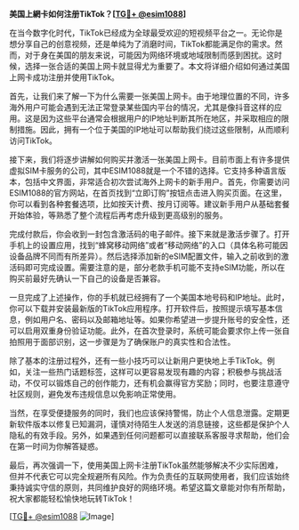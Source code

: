 **美国上網卡如何注册TikTok？[[TG💪+ @esim1088](https://t.me/s/esim1088)]**

在当今数字化时代，TikTok已经成为全球最受欢迎的短视频平台之一。无论你是想分享自己的创意视频，还是单纯为了消磨时间，TikTok都能满足你的需求。然而，对于身在美国的朋友来说，可能因为网络环境或地域限制而感到困扰。这时候，选择一张合适的美国上网卡就显得尤为重要了。本文将详细介绍如何通过美国上网卡成功注册并使用TikTok。

首先，让我们来了解一下为什么需要一张美国上网卡。由于地理位置的不同，许多海外用户可能会遇到无法正常登录某些国内平台的情况，尤其是像抖音这样的应用。这是因为这些平台通常会根据用户的IP地址判断其所在地区，并采取相应的限制措施。因此，拥有一个位于美国的IP地址可以帮助我们绕过这些限制，从而顺利访问TikTok。

接下来，我们将逐步讲解如何购买并激活一张美国上网卡。目前市面上有许多提供虚拟SIM卡服务的公司，其中ESIM1088就是一个不错的选择。它支持多种语言版本，包括中文界面，非常适合初次尝试海外上网卡的新手用户。首先，你需要访问ESIM1088的官方网站，在首页找到“立即订购”按钮点击进入购买页面。在这里，你可以看到各种套餐选项，比如按天计费、按月订阅等。建议新手用户从基础套餐开始体验，等熟悉了整个流程后再考虑升级到更高级别的服务。

完成付款后，你会收到一封包含激活码的电子邮件。接下来就是激活步骤了。打开手机上的设置应用，找到“蜂窝移动网络”或者“移动网络”的入口（具体名称可能因设备品牌不同而有所差异）。然后选择添加新的eSIM配置文件，输入之前收到的激活码即可完成设置。需要注意的是，部分老款手机可能不支持eSIM功能，所以在购买前最好先确认一下自己的设备是否兼容。

一旦完成了上述操作，你的手机就已经拥有了一个美国本地号码和IP地址。此时，你可以下载并安装最新版的TikTok应用程序。打开软件后，按照提示填写基本信息，例如用户名、密码以及邮箱地址等。如果你希望进一步提升账号的安全性，还可以启用双重身份验证功能。此外，在首次登录时，系统可能会要求你上传一张自拍照用于面部识别，这一步骤是为了确保账户的真实性和合法性。

除了基本的注册过程外，还有一些小技巧可以让新用户更快地上手TikTok。例如，关注一些热门话题标签，这样可以更容易发现有趣的内容；积极参与挑战活动，不仅可以锻炼自己的创作能力，还有机会赢得官方奖励；同时，也要注意遵守社区规则，避免发布违规信息以免影响正常使用。

当然，在享受便捷服务的同时，我们也应该保持警惕，防止个人信息泄露。定期更新软件版本以修复已知漏洞，谨慎对待陌生人发送的消息链接，这些都是保护个人隐私的有效手段。另外，如果遇到任何问题都可以直接联系客服寻求帮助，他们会在第一时间为你解答疑惑。

最后，再次强调一下，使用美国上网卡注册TikTok虽然能够解决不少实际困难，但并不代表它可以完全规避所有风险。作为负责任的互联网使用者，我们应该始终秉持诚实守信的原则，共同维护良好的网络环境。希望这篇文章能对你有所帮助，祝大家都能轻松愉快地玩转TikTok！

[[TG💪+ @esim1088](https://t.me/s/esim1088) ![Image](https://i.postimg.cc/4NQfJmqS/Snipaste-2025-05-13-00-14-12.png)]